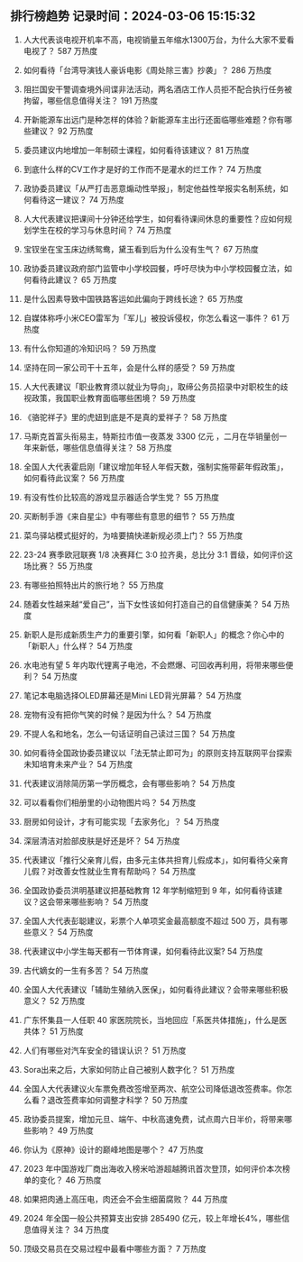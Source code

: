 
## 排行榜趋势 记录时间：2024-03-06 15:15:32
  
  1. 人大代表谈电视开机率不高，电视销量五年缩水1300万台，为什么大家不爱看电视了？ 587 万热度
    
  2. 如何看待「台湾导演钱人豪诉电影《周处除三害》抄袭」？ 286 万热度
    
  3. 阻拦国安干警调查境外间谍非法活动，两名酒店工作人员拒不配合执行任务被拘留，哪些信息值得关注？ 191 万热度
    
  4. 开新能源车出远门是种怎样的体验？新能源车主出行还面临哪些难题？你有哪些建议？ 92 万热度
    
  5. 委员建议内地增加一年制硕士课程，如何看待该建议？ 81 万热度
    
  6. 到底什么样的CV工作才是好的工作而不是灌水的烂工作？ 74 万热度
    
  7. 政协委员建议「从严打击恶意煽动性举报」，制定他益性举报实名制系统，如何看待这一建议？ 74 万热度
    
  8. 人大代表建议把课间十分钟还给学生，如何看待课间休息的重要性？应如何规划学生在校的学习与休息时间？ 74 万热度
    
  9. 宝钗坐在宝玉床边绣鸳鸯，黛玉看到后为什么没有生气？ 67 万热度
    
  10. 政协委员建议政府部门监管中小学校园餐，呼吁尽快为中小学校园餐立法，如何看待此建议？ 65 万热度
    
  11. 是什么因素导致中国铁路客运如此偏向于跨线长途？ 65 万热度
    
  12. 自媒体称呼小米CEO雷军为「军儿」被投诉侵权，你怎么看这一事件？ 61 万热度
    
  13. 有什么你知道的冷知识吗？ 59 万热度
    
  14. 坚持在同一家公司干十五年，会是什么样的感受？ 59 万热度
    
  15. 人大代表建议「职业教育须以就业为导向」，取缔公务员招录中对职校生的歧视政策，我国职业教育面临哪些困境？ 59 万热度
    
  16. 《骆驼祥子》里的虎妞到底是不是真的爱祥子？ 58 万热度
    
  17. 马斯克首富头衔易主，特斯拉市值一夜蒸发 3300 亿元 ，二月在华销量创一年来新低，哪些信息值得关注？ 58 万热度
    
  18. 全国人大代表霍启刚「建议增加年轻人年假天数，强制实施带薪年假政策」，如何看待此议案？ 56 万热度
    
  19. 有没有性价比较高的游戏显示器适合学生党？ 55 万热度
    
  20. 买断制手游《来自星尘》中有哪些有意思的细节？ 55 万热度
    
  21. 菜鸟驿站模式挺好的，为啥要搞快递新规必须上门？ 55 万热度
    
  22. 23-24 赛季欧冠联赛 1/8 决赛拜仁 3:0 拉齐奥，总比分 3:1 晋级，如何评价这场比赛？ 55 万热度
    
  23. 有哪些拍照特出片的旅行地？ 55 万热度
    
  24. 随着女性越来越“爱自己”，当下女性该如何打造自己的自信健康美？ 54 万热度
    
  25. 新职人是形成新质生产力的重要引擎，如何看「新职人」的概念？你心中的「新职人」什么样？ 54 万热度
    
  26. 水电池有望 5 年内取代锂离子电池，不会燃爆、可回收再利用，将带来哪些便利？ 54 万热度
    
  27. 笔记本电脑选择OLED屏幕还是Mini LED背光屏幕？ 54 万热度
    
  28. 宠物有没有把你气笑的时候？是因为什么？ 54 万热度
    
  29. 不提人名和地名，怎么一句话证明自己读过三国？ 54 万热度
    
  30. 如何看待全国政协委员建议以「法无禁止即可为」的原则支持互联网平台探索未知培育未来产业？ 54 万热度
    
  31. 代表建议消除简历第一学历概念，会有哪些影响？ 54 万热度
    
  32. 可以看看你们相册里的小动物图片吗？ 54 万热度
    
  33. 厨房如何设计，才有可能实现「去家务化」？ 54 万热度
    
  34. 深层清洁对脸部皮肤是好还是坏？ 54 万热度
    
  35. 代表建议「推行父亲育儿假，由多元主体共担育儿假成本」，如何看待父亲育儿假？对改善女性就业生育有帮助吗？ 54 万热度
    
  36. 全国政协委员洪明基建议把基础教育 12 年学制缩短到 9 年，如何看待该建议？这会带来哪些影响？ 54 万热度
    
  37. 全国人大代表彭聪建议，彩票个人单项奖金最高额度不超过 500 万，具有哪些意义？ 54 万热度
    
  38. 代表建议中小学生每天都有一节体育课，如何看待此议案? 54 万热度
    
  39. 古代嫡女的一生有多苦？ 54 万热度
    
  40. 全国人大代表建议「辅助生殖纳入医保」，如何看待此建议？会带来哪些积极意义？ 52 万热度
    
  41. 广东怀集县一人任职 40 家医院院长，当地回应「系医共体措施」，什么是医共体？ 51 万热度
    
  42. 人们有哪些对汽车安全的错误认识？ 51 万热度
    
  43. Sora出来之后，大家如何防止自己被别人数字化？ 51 万热度
    
  44. 全国人大代表建议火车票免费改签增至两次、航空公司降低退改签费率。你怎么看？退改签费率如何调整才科学？ 50 万热度
    
  45. 政协委员提案，增加元旦、端午、中秋高速免费，试点周六日半价，将带来哪些影响？ 49 万热度
    
  46. 你认为《原神》设计的巅峰地图是哪个？ 47 万热度
    
  47. 2023 年中国游戏厂商出海收入榜米哈游超越腾讯首次登顶，如何评价本次榜单的变化？ 46 万热度
    
  48. 如果把肉通上高压电，肉还会不会生细菌腐败？ 44 万热度
    
  49. 2024 年全国一般公共预算支出安排 285490 亿元，较上年增长4%，哪些信息值得关注？ 34 万热度
    
  50. 顶级交易员在交易过程中最看中哪些方面？ 7 万热度
    